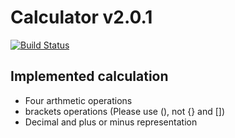 # Calculator v2.0.1

[![Build Status](https://travis-ci.org/Roadagain/Calculator.svg?branch=master)](https://travis-ci.org/Roadagain/Calculator)

## Implemented calculation
+ Four arthmetic operations
+ brackets operations (Please use (), not {} and [])
+ Decimal and plus or minus representation
